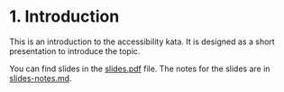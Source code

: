 # 1. Introduction

This is an introduction to the accessibility kata. It is designed as a short presentation to introduce the topic.

You can find slides in the [slides.pdf](./slides.pdf) file. The notes for the slides are in [slides-notes.md](./slides-notes.md). 